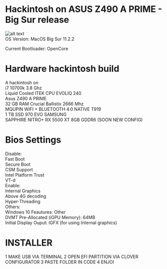 # Hackintosh on ASUS Z490 A PRIME - Big Sur release
![alt text](https://github.com/[username]/[reponame]/blob/[branch]/image.jpg?raw=true) <br>
OS Version: MacOS Big Sur 11.2.2

Current Bootloader: OpenCore 

# Hardware hackintosh build 
A hackintosh on <br>
i7 10700k 3.8 Ghz<br>
Liquid Cooled ITEK CPU EVOLIQ 240<br>
Asus Z490 A PRIME<br>
32 GB RAM Crucial Ballistix 2666 Mhz<br>
MQUPIN WIFI + BLUETOOTH 4.0 NATIVE T919 <br>
1 TB SSD 970 EVO SAMSUNG<br>
SAPPHIRE NITRO+ RX 5500 XT 8GB GDDR6 (SOON NEW CONFIG)<br>
# Bios Settings
Disable:<br>
Fast Boot<br>
Secure Boot<br>
CSM Support<br>
Intel Platform Trust<br>
VT-d<br>
Enable:<br>
Internal Graphics<br>
Above 4G decoding<br>
Hyper-Threading<br>
Others:<br>
Windows 10 Feautures: Other<br>
DVMT Pre-Allocated (iGPU Memory): 64MB<br>
Initial Display Ouput: IGFX (for using Internal graphics)<br>
# INSTALLER
1 MAKE USB VIA TERMINAL
2 OPEN EFI PARTITION VIA CLOVER CONFIGURATOR
3 PASTE FOLDER IN CODE
4 ENJOI
